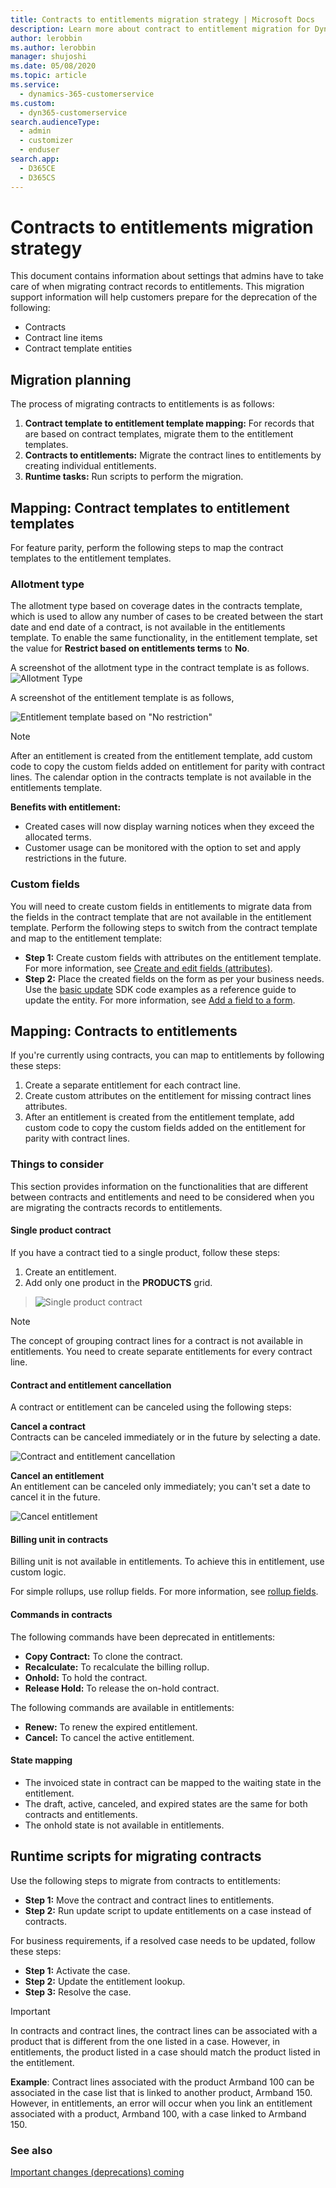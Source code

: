 ```yaml
---
title: Contracts to entitlements migration strategy | Microsoft Docs
description: Learn more about contract to entitlement migration for Dynamics 365 Customer Service.
author: lerobbin
ms.author: lerobbin
manager: shujoshi
ms.date: 05/08/2020
ms.topic: article
ms.service: 
  - dynamics-365-customerservice
ms.custom: 
  - dyn365-customerservice
search.audienceType: 
  - admin
  - customizer
  - enduser
search.app: 
  - D365CE
  - D365CS
---
```


# Contracts to entitlements migration strategy

This document contains information about settings that admins have to take care of when migrating contract records to entitlements. This migration support information will help customers prepare for the deprecation of the following:

- Contracts
- Contract line items
- Contract template entities

## Migration planning

The process of migrating contracts to entitlements is as follows:

1. **Contract template to entitlement template mapping:** For records that are based on contract templates, migrate them to the entitlement templates.
2. **Contracts to entitlements:** Migrate the contract lines to entitlements by creating individual entitlements.
3. **Runtime tasks:** Run scripts to perform the migration.

## Mapping: Contract templates to entitlement templates

For feature parity, perform the following steps to map the contract templates to the entitlement templates.

### Allotment type

The allotment type based on coverage dates in the contracts template, which is used to allow any number of cases to be created between the start date and end date of a contract, is not available in the entitlements template. To enable the same functionality, in the entitlement template, set the value for **Restrict based on entitlements terms** to **No**.

A screenshot of the allotment type in the contract template is as follows.
  ![Allotment Type](media/contract-and-entitlement-allocation-type-1.png "Allotment Type")

A screenshot of the entitlement template is as follows,

  ![Entitlement template based on "No restriction"](media/entitlement-template-sample.png  "Entitlement template based on No restriction")

> [!Note]
> After an entitlement is created from the entitlement template, add custom code to copy the custom fields added on entitlement for parity with contract lines.
> The calendar option in the contracts template is not available in the entitlements template.

**Benefits with entitlement:**

- Created cases will now display warning notices when they exceed the allocated terms.
- Customer usage can be monitored with the option to set and apply restrictions in the future.

### Custom fields

You will need to create custom fields in entitlements to migrate data from the fields in the contract template that are not available in the entitlement template. Perform the following steps to switch from the contract template and map to the entitlement template:

- **Step 1:** Create custom fields with attributes on the entitlement template. For more information, see [Create and edit fields (attributes)](/dynamics365/customerengagement/on-premises/customize/create-edit-fields).
- **Step 2:** Place the created fields on the form as per your business needs. Use the [basic update](/powerapps/developer/common-data-service/org-service/entity-operations-update-delete#basic-update) SDK code examples as a reference guide to update the entity. For more information, see [Add a field to a form](/dynamics365/customerengagement/on-premises/customize/add-field-form).

## Mapping: Contracts to entitlements

If you're currently using contracts, you can map to entitlements by following these steps:

1. Create a separate entitlement for each contract line.
2. Create custom attributes on the entitlement for missing contract lines attributes.
3. After an entitlement is created from the entitlement template, add custom code to copy the custom fields added on the entitlement for parity with contract lines.

### Things to consider

This section provides information on the functionalities that are different between contracts and entitlements and need to be considered when you are migrating the contracts records to entitlements.

#### Single product contract

If you have a contract tied to a single product, follow these steps:

1. Create an entitlement.
2. Add only one product in the **PRODUCTS** grid.

>  ![Single product contract](media/single-product-contract.png "Single product contract")

> [!Note]
> The concept of grouping contract lines for a contract is not available in entitlements. You need to create separate entitlements for every contract line.

#### Contract and entitlement cancellation

A contract or entitlement can be canceled using the following steps:

**Cancel a contract**  
Contracts can be canceled immediately or in the future by selecting a date.
  
  ![Contract and entitlement cancellation](media/contract-and-entitlement-cancellation.png "Contract and entitlement cancellation")

**Cancel an entitlement**  
An entitlement can be canceled only immediately; you can't set a date to cancel it in the future.
  
![Cancel entitlement](media/cancel-entitlement.png "Cancel entitlement")

#### Billing unit in contracts

Billing unit is not available in entitlements. To achieve this in entitlement, use custom logic.

For simple rollups, use rollup fields. For more information, see [rollup fields](/dynamics365/customerengagement/on-premises/customize/define-rollup-fields).

#### Commands in contracts

The following commands have been deprecated in entitlements:

- **Copy Contract:** To clone the contract.
- **Recalculate:** To recalculate the billing rollup.
- **Onhold:** To hold the contract.
- **Release Hold:** To release the on-hold contract.

The following commands are available in entitlements:

- **Renew:** To renew the expired entitlement.
- **Cancel:** To cancel the active entitlement.

#### State mapping

- The invoiced state in contract can be mapped to the waiting state in the entitlement.
- The draft, active, canceled, and expired states are the same for both contracts and entitlements.
- The onhold state is not available in entitlements.

## Runtime scripts for migrating contracts

Use the following steps to migrate from contracts to entitlements:

- **Step 1:** Move the contract and contract lines to entitlements.
- **Step 2:** Run update script to update entitlements on a case instead of contracts.

For business requirements, if a resolved case needs to be updated, follow these steps:

- **Step 1:** Activate the case.
- **Step 2:** Update the entitlement lookup.
- **Step 3:** Resolve the case.

> [!IMPORTANT]
> In contracts and contract lines, the contract lines can be associated with a product that is different from the one listed in a case. However, in entitlements, the product listed in a case should match the product listed in the entitlement.
>
> **Example**: Contract lines associated with the product Armband 100 can be associated in the case list that is linked to another product, Armband 150. However, in entitlements, an error will occur when you link an entitlement associated with a product, Armband 100, with a case linked to Armband 150.

### See also

[Important changes (deprecations) coming](/power-platform/important-changes-coming)